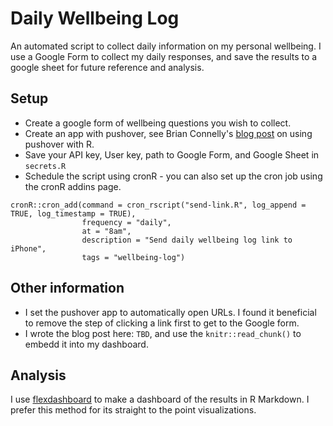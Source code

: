 # Daily Wellbeing Log

An automated script to collect daily information on my personal wellbeing. 
I use a Google Form to collect my daily responses, and save the results to a google sheet 
for future reference and analysis. 

## Setup 

- Create a google form of wellbeing questions you wish to collect.
- Create an app with pushover, see Brian Connelly's [blog post](https://bconnelly.net/posts/r-phone-home/) on using pushover with R. 
- Save your API key, User key, path to Google Form, and Google Sheet in `secrets.R`
- Schedule the script using cronR - you can also set up the cron job using the 
cronR addins page. 

```
cronR::cron_add(command = cron_rscript("send-link.R", log_append = TRUE, log_timestamp = TRUE), 
                frequency = "daily", 
                at = "8am", 
                description = "Send daily wellbeing log link to iPhone", 
                tags = "wellbeing-log")
```

## Other information

- I set the pushover app to automatically open URLs. I found it beneficial to remove 
the step of clicking a link first to get to the Google form.
- I wrote the blog post here: `TBD`, and use the `knitr::read_chunk()` 
to embedd it into my dashboard. 

## Analysis 

I use [flexdashboard](https://pkgs.rstudio.com/flexdashboard/index.html) to make 
a dashboard of the results in R Markdown. I prefer this method for its straight 
to the point visualizations.